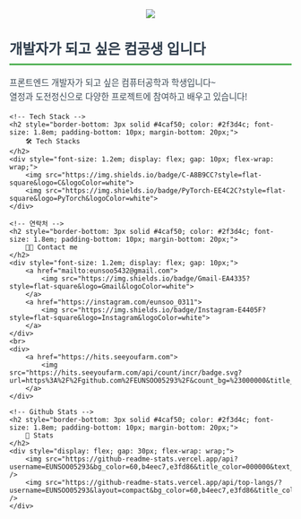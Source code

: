 <div align="center">
    <img src="https://capsule-render.vercel.app/api?type=waving&color=0:9dfbdc,100:a1da72&height=180&text=Hello~&animation=scaleIn&fontColor=0b3718&fontSize=70" />
</div>

<div style="text-align: left; max-width: 800px; margin: 0 auto; font-family: 'Segoe UI', Tahoma, Geneva, Verdana, sans-serif;">
    <!-- 자기소개 -->
    <h2 style="border-bottom: 3px solid #4caf50; color: #2f3d4c; font-size: 1.8em; padding-bottom: 10px; margin-bottom: 20px;">
        개발자가 되고 싶은 컴공생 입니다
    </h2>
    <p style="font-size: 1.1em; color: #3b4853; line-height: 1.6;">
        프론트엔드 개발자가 되고 싶은 컴퓨터공학과 학생입니다~<br>
        열정과 도전정신으로 다양한 프로젝트에 참여하고 배우고 있습니다!
    </p>

    <!-- Tech Stack -->
    <h2 style="border-bottom: 3px solid #4caf50; color: #2f3d4c; font-size: 1.8em; padding-bottom: 10px; margin-bottom: 20px;">
        🛠️ Tech Stacks
    </h2>
    <div style="font-size: 1.2em; display: flex; gap: 10px; flex-wrap: wrap;">
        <img src="https://img.shields.io/badge/C-A8B9CC?style=flat-square&logo=C&logoColor=white">
        <img src="https://img.shields.io/badge/PyTorch-EE4C2C?style=flat-square&logo=PyTorch&logoColor=white">
    </div>

    <!-- 연락처 -->
    <h2 style="border-bottom: 3px solid #4caf50; color: #2f3d4c; font-size: 1.8em; padding-bottom: 10px; margin-bottom: 20px;">
        🧑‍💻 Contact me
    </h2>
    <div style="font-size: 1.2em; display: flex; gap: 10px;">
        <a href="mailto:eunsoo5432@gmail.com">
            <img src="https://img.shields.io/badge/Gmail-EA4335?style=flat-square&logo=Gmail&logoColor=white">
        </a>
        <a href="https://instagram.com/eunsoo_0311">
            <img src="https://img.shields.io/badge/Instagram-E4405F?style=flat-square&logo=Instagram&logoColor=white">
        </a>
    </div>
    <br>
    <div>
        <a href="https://hits.seeyoufarm.com">
            <img src="https://hits.seeyoufarm.com/api/count/incr/badge.svg?url=https%3A%2F%2Fgithub.com%2FEUNSOO05293%2F&count_bg=%23000000&title_bg=%23000000&icon=github.svg&icon_color=%23FFFFFF&title=GitHub&edge_flat=false"/>
        </a>
    </div>

    <!-- Github Stats -->
    <h2 style="border-bottom: 3px solid #4caf50; color: #2f3d4c; font-size: 1.8em; padding-bottom: 10px; margin-bottom: 20px;">
        🏅 Stats
    </h2>
    <div style="display: flex; gap: 30px; flex-wrap: wrap;">
        <img src="https://github-readme-stats.vercel.app/api?username=EUNSOO05293&bg_color=60,b4eec7,e3fd86&title_color=000000&text_color=000000" />
        <img src="https://github-readme-stats.vercel.app/api/top-langs/?username=EUNSOO05293&layout=compact&bg_color=60,b4eec7,e3fd86&title_color=000000&text_color=000000" />
    </div>
</div>

